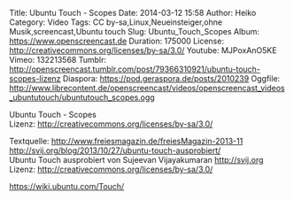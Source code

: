 Title: Ubuntu Touch - Scopes
Date: 2014-03-12 15:58
Author: Heiko
Category: Video
Tags: CC by-sa,Linux,Neueinsteiger,ohne Musik,screencast,Ubuntu touch
Slug: Ubuntu_Touch_Scopes
Album: https://www.openscreencast.de
Duration: 175000
License: http://creativecommons.org/licenses/by-sa/3.0/
Youtube: MJPoxAnO5KE
Vimeo: 132213568
Tumblr: http://openscreencast.tumblr.com/post/79366310921/ubuntu-touch-scopes-lizenz
Diaspora: https://pod.geraspora.de/posts/2010239
Oggfile: http://www.librecontent.de/openscreencast/videos/openscreencast_videos_ubuntutouch/ubuntutouch_scopes.ogg

Ubuntu Touch - Scopes  
Lizenz: <http://creativecommons.org/licenses/by-sa/3.0/>  
  
Textquelle: <http://www.freiesmagazin.de/freiesMagazin-2013-11>  
<http://svij.org/blog/2013/10/27/ubuntu-touch-ausprobiert/>  
Ubuntu Touch ausprobiert von Sujeevan Vijayakumaran <http://svij.org>  
Lizenz: <http://creativecommons.org/licenses/by-sa/3.0/>  
  
<https://wiki.ubuntu.com/Touch/>


